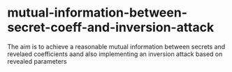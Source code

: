# mutual-information-between-secret-coeff-and-inversion-attack
The aim is to achieve a reasonable mutual information between secrets and revelaed coefficients aand also implementing an inversion attack based on revealed parameters
